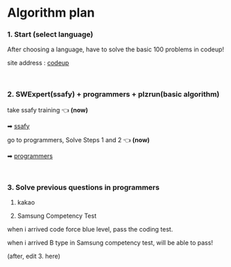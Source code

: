 # Algorithm plan

### 1. Start (select language)

After choosing a language, have to solve the basic 100 problems in codeup! 

site address : [codeup](https://codeup.kr/problemsetsol.php?psid=33)


&nbsp;


### 2. SWExpert(ssafy) + programmers + plzrun(basic algorithm)

take ssafy training 👈 **(now)** 

➡ [ssafy](https://swexpertacademy.com/main/main.do)

go to programmers, Solve Steps 1 and 2 👈 **(now)**

➡ [programmers](https://programmers.co.kr/learn/challenges)

&nbsp;


### 3. Solve previous questions in programmers

1) kakao

2) Samsung Competency Test

when i arrived code force blue level, pass the coding test.

when i arrived B type in Samsung competency test, will be able to pass! 

(after, edit 3. here)


&nbsp;

&nbsp;

